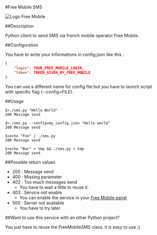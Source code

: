 #Free Mobile SMS

![Logo Free Mobile](http://www.universfreebox.com/UserFiles/image/freemobile(1).png)

##Description

Python client to send SMS via french mobile operator Free Mobile.

##Configuration

You have to write your informations in config.json like this :
````json
{
    "login": YOUR_FREE_MOBILE_LOGIN,
    "token": TOKEN_GIVEN_BY_FREE_MOBILE
}
````

You can use a different name for config file but you have to launch script with specific flag (--config=FILE).

##Usage

````shell
$>./sms.py "Hello World"
200 Message send

$>./sms.py --config=my_config.json "Hello world"
200 Message send

$>echo "Foo" | ./sms.py
200 Message send

$>echo "Bar" > tmp && ./sms.py < tmp
200 Message send
````

##Possible return values

* 200 : Message send
* 400 : Missing parameter
* 402 : Too much messages send
    * You have to wait a little to reuse it.
* 403 : Service not enable
    * You can enable the service in your [Free Mobile panel](https://mobile.free.fr/moncompte/)
* 500 : Server not available
    * You have to try later.

##Want to use this service with an other Python project?

You just have to reuse the FreeMobileSMS class, it is easy to use ;)
